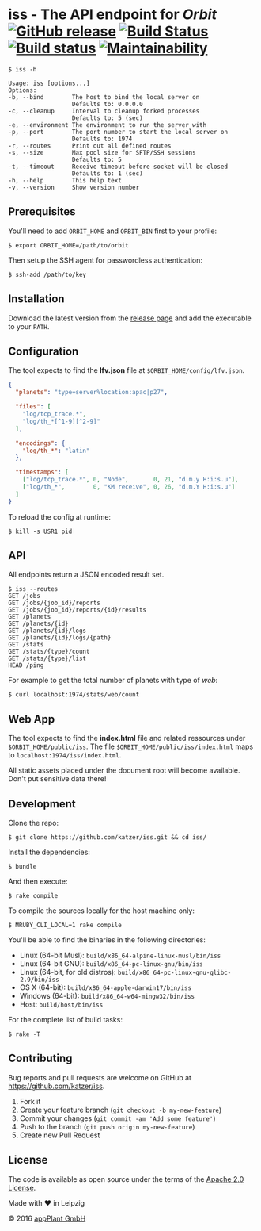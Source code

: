# iss - The API endpoint for _Orbit_ <br> [![GitHub release](https://img.shields.io/github/release/katzer/iss.svg)](https://github.com/katzer/iss/releases) [![Build Status](https://travis-ci.com/katzer/iss.svg?branch=master)](https://travis-ci.com/katzer/iss) [![Build status](https://ci.appveyor.com/api/projects/status/ihdgs8rtuexwtiv7/branch/master?svg=true)](https://ci.appveyor.com/project/katzer/iss/branch/master) [![Maintainability](https://api.codeclimate.com/v1/badges/5b6eefc8260ef6d6dd0f/maintainability)](https://codeclimate.com/github/katzer/iss/maintainability)

    $ iss -h
    
    Usage: iss [options...]
    Options:
    -b, --bind        The host to bind the local server on
                      Defaults to: 0.0.0.0
    -c, --cleanup     Interval to cleanup forked processes
                      Defaults to: 5 (sec)
    -e, --environment The environment to run the server with
    -p, --port        The port number to start the local server on
                      Defaults to: 1974
    -r, --routes      Print out all defined routes
    -s, --size        Max pool size for SFTP/SSH sessions
                      Defaults to: 5
    -t, --timeout     Receive timeout before socket will be closed
                      Defaults to: 1 (sec)
    -h, --help        This help text
    -v, --version     Show version number

## Prerequisites

You'll need to add `ORBIT_HOME` and `ORBIT_BIN` first to your profile:

    $ export ORBIT_HOME=/path/to/orbit

Then setup the SSH agent for passwordless authentication:

    $ ssh-add /path/to/key

## Installation

Download the latest version from the [release page][releases] and add the executable to your `PATH`.

## Configuration

The tool expects to find the __lfv.json__ file at `$ORBIT_HOME/config/lfv.json`.

```json
{
  "planets": "type=server%location:apac|p27",

  "files": [
    "log/tcp_trace.*",
    "log/th_*[^1-9][^2-9]"
  ],

  "encodings": {
    "log/th_*": "latin"
  },

  "timestamps": [
    ["log/tcp_trace.*", 0, "Node",       0, 21, "d.m.y H:i:s.u"],
    ["log/th_*",        0, "KM receive", 0, 26, "d.m.Y H:i:s.u"]
  ]
}
```

To reload the config at runtime:

    $ kill -s USR1 pid

## API

All endpoints return a JSON encoded result set.

    $ iss --routes
    GET /jobs
    GET /jobs/{job_id}/reports
    GET /jobs/{job_id}/reports/{id}/results
    GET /planets
    GET /planets/{id}
    GET /planets/{id}/logs
    GET /planets/{id}/logs/{path}
    GET /stats
    GET /stats/{type}/count
    GET /stats/{type}/list
    HEAD /ping

For example to get the total number of planets with type of _web_:

    $ curl localhost:1974/stats/web/count

## Web App

The tool expects to find the __index.html__ file and related ressources under `$ORBIT_HOME/public/iss`. The file `$ORBIT_HOME/public/iss/index.html` maps to `localhost:1974/iss/index.html`.

All static assets placed under the document root will become available. Don't put sensitive data there!

## Development

Clone the repo:
    
    $ git clone https://github.com/katzer/iss.git && cd iss/

Install the dependencies:

    $ bundle

And then execute:

    $ rake compile

To compile the sources locally for the host machine only:

    $ MRUBY_CLI_LOCAL=1 rake compile

You'll be able to find the binaries in the following directories:

- Linux (64-bit Musl): `build/x86_64-alpine-linux-musl/bin/iss`
- Linux (64-bit GNU): `build/x86_64-pc-linux-gnu/bin/iss`
- Linux (64-bit, for old distros): `build/x86_64-pc-linux-gnu-glibc-2.9/bin/iss`
- OS X (64-bit): `build/x86_64-apple-darwin17/bin/iss`
- Windows (64-bit): `build/x86_64-w64-mingw32/bin/iss`
- Host: `build/host/bin/iss`

For the complete list of build tasks:

    $ rake -T

## Contributing

Bug reports and pull requests are welcome on GitHub at https://github.com/katzer/iss.

1. Fork it
2. Create your feature branch (`git checkout -b my-new-feature`)
3. Commit your changes (`git commit -am 'Add some feature'`)
4. Push to the branch (`git push origin my-new-feature`)
5. Create new Pull Request

## License

The code is available as open source under the terms of the [Apache 2.0 License][license].

Made with :heart: in Leipzig

© 2016 [appPlant GmbH][appplant]

[releases]: https://github.com/katzer/iss/releases
[license]: http://opensource.org/licenses/Apache-2.0
[appplant]: www.appplant.de
